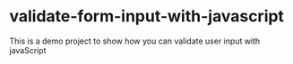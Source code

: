 # validate-form-input-with-javascript
This is a demo project to show how you can validate user input with javaScript
